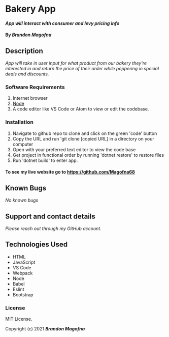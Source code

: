 # Bakery App

#### _App will interact with consumer and levy pricing info_

#### By _**Brandon Magofna**_

## Description

_App will take in user input for what product from our bakery they're interested in and return the price of their order while peppering in special deals and discounts._

### Software Requirements

1. Internet browser
2. [Node](https://nodejs.org/en/)
3. A code editor like VS Code or Atom to view or edit the codebase.

### Installation

1. Navigate to github repo to clone and click on the green 'code' button
2. Copy the URL and run 'git clone [copied URL] in a directory on your computer
3. Open with your preferred text editor to view the code base
4. Get project in functional order by running 'dotnet restore' to restore files
5. Run 'dotnet build' to enter app.

#### To see my live website go to https://github.com/Magofna68

## Known Bugs

_No known bugs_

## Support and contact details

_Please reach out through my GitHub account._

## Technologies Used

- HTML
- JavaScript
- VS Code
- Webpack
- Node
- Babel
- Eslint
- Bootstrap


### License

MIT License.

Copyright (c) 2021 **_Brandon Magofna_**